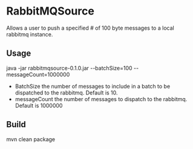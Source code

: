 # RabbitMQSource

Allows a user to push a specified # of 100 byte messages to a local rabbitmq instance. 

## Usage

java -jar rabbitmqsource-0.1.0.jar --batchSize=100 --messageCount=1000000

* BatchSize the number of messages to include in a batch to be dispatched to the rabbitmq.  Default is 10.
* messageCount the number of messages to dispatch to the rabbitmq. Default is 1000000

## Build

mvn clean package
